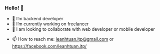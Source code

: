 ### Hello! 👋

- 🌱 I’m backend developer
- 🔭 I’m currently working on freelancer
- 👯 I am looking to collaborate with web developer or mobile developer
<!--
- 🤔 I’m looking for help with ...
- 💬 Ask me about ...
-->
- 📫 How to reach me: leanhtuan.itp@gmail.com or https://facebook.com/leanhtuan.itp/
<!--
- 😄 Pronouns: ...
- ⚡ Fun fact: ...
-->
